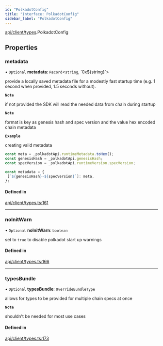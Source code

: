 ```yaml
---
id: "PolkadotConfig"
title: "Interface: PolkadotConfig"
sidebar_label: "PolkadotConfig"
---
```


[api/client/types](../../../../../modules/API/Client/Types/Types.md).PolkadotConfig

## Properties

### metadata

• `Optional` **metadata**: `Record`\<`string`, \`0x$\{string}\`\>

provide a locally saved metadata file for a modestly fast startup time (e.g. 1 second when provided, 1.5 seconds without).

**`Note`**

if not provided the SDK will read the needed data from chain during startup

**`Note`**

format is key as genesis hash and spec version and the value hex encoded chain metadata

**`Example`**

creating valid metadata
```ts
const meta = _polkadotApi.runtimeMetadata.toHex();
const genesisHash = _polkadotApi.genesisHash;
const specVersion = _polkadotApi.runtimeVersion.specVersion;

const metadata = {
 [`${genesisHash}-${specVersion}`]: meta,
};
```

#### Defined in

[api/client/types.ts:161](https://github.com/PolymeshAssociation/polymesh-sdk/blob/8a9158669/src/api/client/types.ts#L161)

___

### noInitWarn

• `Optional` **noInitWarn**: `boolean`

set to `true` to disable polkadot start up warnings

#### Defined in

[api/client/types.ts:166](https://github.com/PolymeshAssociation/polymesh-sdk/blob/8a9158669/src/api/client/types.ts#L166)

___

### typesBundle

• `Optional` **typesBundle**: `OverrideBundleType`

allows for types to be provided for multiple chain specs at once

**`Note`**

shouldn't be needed for most use cases

#### Defined in

[api/client/types.ts:173](https://github.com/PolymeshAssociation/polymesh-sdk/blob/8a9158669/src/api/client/types.ts#L173)
